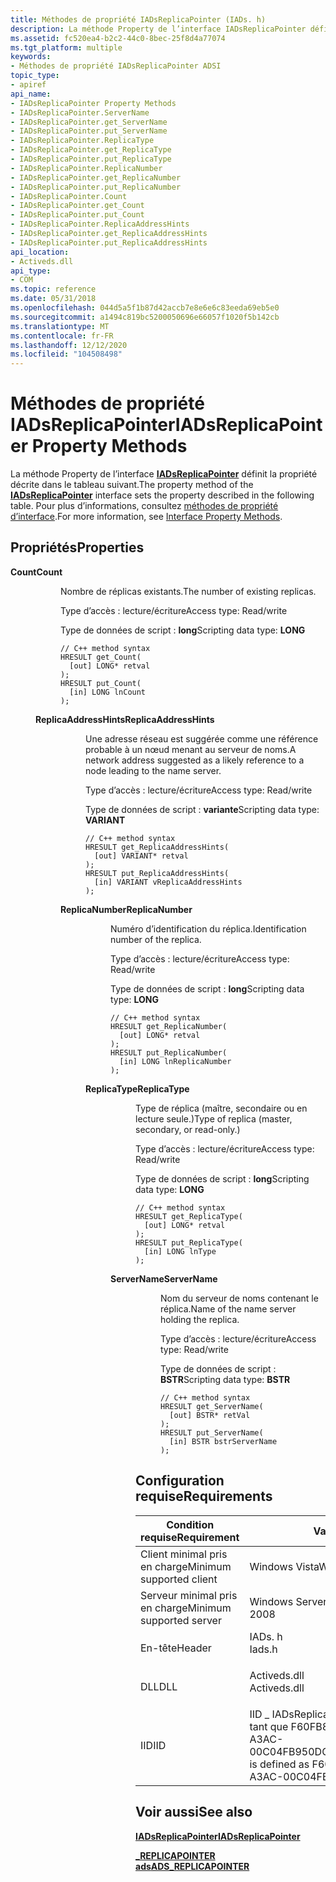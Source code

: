 ```yaml
---
title: Méthodes de propriété IADsReplicaPointer (IADs. h)
description: La méthode Property de l’interface IADsReplicaPointer définit la propriété décrite dans le tableau suivant. Pour plus d’informations, consultez Méthodes de propriété d’interface.
ms.assetid: fc520ea4-b2c2-44c0-8bec-25f8d4a77074
ms.tgt_platform: multiple
keywords:
- Méthodes de propriété IADsReplicaPointer ADSI
topic_type:
- apiref
api_name:
- IADsReplicaPointer Property Methods
- IADsReplicaPointer.ServerName
- IADsReplicaPointer.get_ServerName
- IADsReplicaPointer.put_ServerName
- IADsReplicaPointer.ReplicaType
- IADsReplicaPointer.get_ReplicaType
- IADsReplicaPointer.put_ReplicaType
- IADsReplicaPointer.ReplicaNumber
- IADsReplicaPointer.get_ReplicaNumber
- IADsReplicaPointer.put_ReplicaNumber
- IADsReplicaPointer.Count
- IADsReplicaPointer.get_Count
- IADsReplicaPointer.put_Count
- IADsReplicaPointer.ReplicaAddressHints
- IADsReplicaPointer.get_ReplicaAddressHints
- IADsReplicaPointer.put_ReplicaAddressHints
api_location:
- Activeds.dll
api_type:
- COM
ms.topic: reference
ms.date: 05/31/2018
ms.openlocfilehash: 044d5a5f1b87d42accb7e8e6e6c83eeda69eb5e0
ms.sourcegitcommit: a1494c819bc5200050696e66057f1020f5b142cb
ms.translationtype: MT
ms.contentlocale: fr-FR
ms.lasthandoff: 12/12/2020
ms.locfileid: "104508498"
---
```

# <a name="iadsreplicapointer-property-methods"></a><span data-ttu-id="7c4f6-105">Méthodes de propriété IADsReplicaPointer</span><span class="sxs-lookup"><span data-stu-id="7c4f6-105">IADsReplicaPointer Property Methods</span></span>

<span data-ttu-id="7c4f6-106">La méthode Property de l’interface [**IADsReplicaPointer**](/windows/desktop/api/Iads/nn-iads-iadsreplicapointer) définit la propriété décrite dans le tableau suivant.</span><span class="sxs-lookup"><span data-stu-id="7c4f6-106">The property method of the [**IADsReplicaPointer**](/windows/desktop/api/Iads/nn-iads-iadsreplicapointer) interface sets the property described in the following table.</span></span> <span data-ttu-id="7c4f6-107">Pour plus d’informations, consultez [méthodes de propriété d’interface](interface-property-methods.md).</span><span class="sxs-lookup"><span data-stu-id="7c4f6-107">For more information, see [Interface Property Methods](interface-property-methods.md).</span></span>

## <a name="properties"></a><span data-ttu-id="7c4f6-108">Propriétés</span><span class="sxs-lookup"><span data-stu-id="7c4f6-108">Properties</span></span>

<dl> <dt>

<span data-ttu-id="7c4f6-109">**Count**</span><span class="sxs-lookup"><span data-stu-id="7c4f6-109">**Count**</span></span>
<span data-ttu-id="7c4f6-110"></dt> <dd> <dl></span><span class="sxs-lookup"><span data-stu-id="7c4f6-110"></dt> <dd> <dl></span></span>

<span data-ttu-id="7c4f6-111">Nombre de réplicas existants.</span><span class="sxs-lookup"><span data-stu-id="7c4f6-111">The number of existing replicas.</span></span>

<dt>

<span data-ttu-id="7c4f6-112">Type d’accès : lecture/écriture</span><span class="sxs-lookup"><span data-stu-id="7c4f6-112">Access type: Read/write</span></span>
</dt> <dt>

<span data-ttu-id="7c4f6-113">Type de données de script : **long**</span><span class="sxs-lookup"><span data-stu-id="7c4f6-113">Scripting data type: **LONG**</span></span>
</dt> <dt>



``` syntax
// C++ method syntax
HRESULT get_Count(
  [out] LONG* retval
);
HRESULT put_Count(
  [in] LONG lnCount
);
```


</dt> </dl> </dd> <dt>

<span data-ttu-id="7c4f6-114">**ReplicaAddressHints**</span><span class="sxs-lookup"><span data-stu-id="7c4f6-114">**ReplicaAddressHints**</span></span>
<span data-ttu-id="7c4f6-115"></dt> <dd> <dl></span><span class="sxs-lookup"><span data-stu-id="7c4f6-115"></dt> <dd> <dl></span></span>

<span data-ttu-id="7c4f6-116">Une adresse réseau est suggérée comme une référence probable à un nœud menant au serveur de noms.</span><span class="sxs-lookup"><span data-stu-id="7c4f6-116">A network address suggested as a likely reference to a node leading to the name server.</span></span>

<dt>

<span data-ttu-id="7c4f6-117">Type d’accès : lecture/écriture</span><span class="sxs-lookup"><span data-stu-id="7c4f6-117">Access type: Read/write</span></span>
</dt> <dt>

<span data-ttu-id="7c4f6-118">Type de données de script : **variante**</span><span class="sxs-lookup"><span data-stu-id="7c4f6-118">Scripting data type: **VARIANT**</span></span>
</dt> <dt>



``` syntax
// C++ method syntax
HRESULT get_ReplicaAddressHints(
  [out] VARIANT* retval
);
HRESULT put_ReplicaAddressHints(
  [in] VARIANT vReplicaAddressHints
);
```


</dt> </dl> </dd> <dt>

<span data-ttu-id="7c4f6-119">**ReplicaNumber**</span><span class="sxs-lookup"><span data-stu-id="7c4f6-119">**ReplicaNumber**</span></span>
<span data-ttu-id="7c4f6-120"></dt> <dd> <dl></span><span class="sxs-lookup"><span data-stu-id="7c4f6-120"></dt> <dd> <dl></span></span>

<span data-ttu-id="7c4f6-121">Numéro d’identification du réplica.</span><span class="sxs-lookup"><span data-stu-id="7c4f6-121">Identification number of the replica.</span></span>

<dt>

<span data-ttu-id="7c4f6-122">Type d’accès : lecture/écriture</span><span class="sxs-lookup"><span data-stu-id="7c4f6-122">Access type: Read/write</span></span>
</dt> <dt>

<span data-ttu-id="7c4f6-123">Type de données de script : **long**</span><span class="sxs-lookup"><span data-stu-id="7c4f6-123">Scripting data type: **LONG**</span></span>
</dt> <dt>



``` syntax
// C++ method syntax
HRESULT get_ReplicaNumber(
  [out] LONG* retval
);
HRESULT put_ReplicaNumber(
  [in] LONG lnReplicaNumber
);
```


</dt> </dl> </dd> <dt>

<span data-ttu-id="7c4f6-124">**ReplicaType**</span><span class="sxs-lookup"><span data-stu-id="7c4f6-124">**ReplicaType**</span></span>
<span data-ttu-id="7c4f6-125"></dt> <dd> <dl></span><span class="sxs-lookup"><span data-stu-id="7c4f6-125"></dt> <dd> <dl></span></span>

<span data-ttu-id="7c4f6-126">Type de réplica (maître, secondaire ou en lecture seule.)</span><span class="sxs-lookup"><span data-stu-id="7c4f6-126">Type of replica (master, secondary, or read-only.)</span></span>

<dt>

<span data-ttu-id="7c4f6-127">Type d’accès : lecture/écriture</span><span class="sxs-lookup"><span data-stu-id="7c4f6-127">Access type: Read/write</span></span>
</dt> <dt>

<span data-ttu-id="7c4f6-128">Type de données de script : **long**</span><span class="sxs-lookup"><span data-stu-id="7c4f6-128">Scripting data type: **LONG**</span></span>
</dt> <dt>



``` syntax
// C++ method syntax
HRESULT get_ReplicaType(
  [out] LONG* retval
);
HRESULT put_ReplicaType(
  [in] LONG lnType
);
```


</dt> </dl> </dd> <dt>

<span data-ttu-id="7c4f6-129">**ServerName**</span><span class="sxs-lookup"><span data-stu-id="7c4f6-129">**ServerName**</span></span>
<span data-ttu-id="7c4f6-130"></dt> <dd> <dl></span><span class="sxs-lookup"><span data-stu-id="7c4f6-130"></dt> <dd> <dl></span></span>

<span data-ttu-id="7c4f6-131">Nom du serveur de noms contenant le réplica.</span><span class="sxs-lookup"><span data-stu-id="7c4f6-131">Name of the name server holding the replica.</span></span>

<dt>

<span data-ttu-id="7c4f6-132">Type d’accès : lecture/écriture</span><span class="sxs-lookup"><span data-stu-id="7c4f6-132">Access type: Read/write</span></span>
</dt> <dt>

<span data-ttu-id="7c4f6-133">Type de données de script : **BSTR**</span><span class="sxs-lookup"><span data-stu-id="7c4f6-133">Scripting data type: **BSTR**</span></span>
</dt> <dt>



``` syntax
// C++ method syntax
HRESULT get_ServerName(
  [out] BSTR* retVal
);
HRESULT put_ServerName(
  [in] BSTR bstrServerName
);
```


</dt> </dl> </dd> </dl>

 

## <a name="requirements"></a><span data-ttu-id="7c4f6-134">Configuration requise</span><span class="sxs-lookup"><span data-stu-id="7c4f6-134">Requirements</span></span>



| <span data-ttu-id="7c4f6-135">Condition requise</span><span class="sxs-lookup"><span data-stu-id="7c4f6-135">Requirement</span></span> | <span data-ttu-id="7c4f6-136">Valeur</span><span class="sxs-lookup"><span data-stu-id="7c4f6-136">Value</span></span> |
|-------------------------------------|-----------------------------------------------------------------------------------------|
| <span data-ttu-id="7c4f6-137">Client minimal pris en charge</span><span class="sxs-lookup"><span data-stu-id="7c4f6-137">Minimum supported client</span></span><br/> | <span data-ttu-id="7c4f6-138">Windows Vista</span><span class="sxs-lookup"><span data-stu-id="7c4f6-138">Windows Vista</span></span><br/>                                                                |
| <span data-ttu-id="7c4f6-139">Serveur minimal pris en charge</span><span class="sxs-lookup"><span data-stu-id="7c4f6-139">Minimum supported server</span></span><br/> | <span data-ttu-id="7c4f6-140">Windows Server 2008</span><span class="sxs-lookup"><span data-stu-id="7c4f6-140">Windows Server 2008</span></span><br/>                                                          |
| <span data-ttu-id="7c4f6-141">En-tête</span><span class="sxs-lookup"><span data-stu-id="7c4f6-141">Header</span></span><br/>                   | <dl> <span data-ttu-id="7c4f6-142"><dt>IADs. h</dt></span><span class="sxs-lookup"><span data-stu-id="7c4f6-142"><dt>Iads.h</dt></span></span> </dl>       |
| <span data-ttu-id="7c4f6-143">DLL</span><span class="sxs-lookup"><span data-stu-id="7c4f6-143">DLL</span></span><br/>                      | <dl> <span data-ttu-id="7c4f6-144"><dt>Activeds.dll</dt></span><span class="sxs-lookup"><span data-stu-id="7c4f6-144"><dt>Activeds.dll</dt></span></span> </dl> |
| <span data-ttu-id="7c4f6-145">IID</span><span class="sxs-lookup"><span data-stu-id="7c4f6-145">IID</span></span><br/>                      | <span data-ttu-id="7c4f6-146">IID \_ IADsReplicaPointer est défini en tant que F60FB803-4080-11D1-A3AC-00C04FB950DC</span><span class="sxs-lookup"><span data-stu-id="7c4f6-146">IID\_IADsReplicaPointer is defined as F60FB803-4080-11D1-A3AC-00C04FB950DC</span></span><br/>   |



## <a name="see-also"></a><span data-ttu-id="7c4f6-147">Voir aussi</span><span class="sxs-lookup"><span data-stu-id="7c4f6-147">See also</span></span>

<dl> <dt>

[<span data-ttu-id="7c4f6-148">**IADsReplicaPointer**</span><span class="sxs-lookup"><span data-stu-id="7c4f6-148">**IADsReplicaPointer**</span></span>](/windows/desktop/api/Iads/nn-iads-iadsreplicapointer)
</dt> <dt>

[<span data-ttu-id="7c4f6-149">**\_REPLICAPOINTER ads**</span><span class="sxs-lookup"><span data-stu-id="7c4f6-149">**ADS\_REPLICAPOINTER**</span></span>](/windows/win32/api/iads/ns-iads-ads_replicapointer)
</dt> </dl>

 

 





